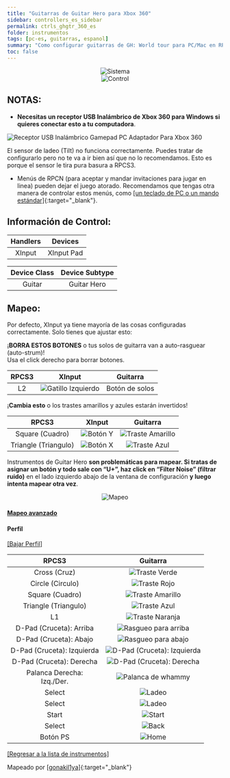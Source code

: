 ```yaml
---
title: "Guitarras de Guitar Hero para Xbox 360"
sidebar: controllers_es_sidebar
permalink: ctrls_ghgtr_360_es
folder: instrumentos
tags: [pc-es, guitarras, espanol]
summary: "Como configurar guitarras de GH: World tour para PC/Mac en RPCS3."
toc: false
---
```


<div align="center"> <img src="https://rb3pc.milohax.org/images/instruments/plat/360.png" alt="Sistema" title="Sistema"></div>

<div align="center"> <img src="https://rb3pc.milohax.org/images/instruments/cont/ghgtrscontroller.png" alt="Control" title="Control"></div>

## NOTAS:

* **Necesitas un receptor USB Inalámbrico de Xbox 360 para Windows si quieres conectar esto a tu computadora**.

![Receptor USB Inalámbrico Gamepad PC Adaptador Para Xbox 360](https://rb3pc.milohax.org/images/btns/ctrls/360/receiver.png "Receptor USB Inalámbrico Gamepad PC Adaptador Para Xbox 360")

El sensor de ladeo (Tilt) no funciona correctamente. Puedes tratar de configurarlo pero no te va a ir bien así que no lo recomendamos. Esto es porque el sensor le tira pura basura a RPCS3.
* Menús de RPCN (para aceptar y mandar invitaciones para jugar en linea) pueden dejar el juego atorado. Recomendamos que tengas otra manera de controlar estos menús, como [[un teclado de PC o un mando estándar]](https://rb3pc.milohax.org/ctrls_pads_es){:target="_blank"}.

## Información de Control:

| Handlers | Devices |
|:------------------:|:---------------------:|
| XInput | XInput Pad |

| Device Class | Device Subtype |
|:------------------:|:---------------------:|
| Guitar | Guitar Hero |

## Mapeo:

Por defecto, XInput ya tiene mayoría de las cosas configuradas correctamente. Solo tienes que ajustar esto:

¡**BORRA ESTOS BOTONES** o tus solos de guitarra van a auto-rasguear (auto-strum)!  
Usa el click derecho para borrar botones.

| **RPCS3** | **XInput** | **Guitarra** |
|:--------:|:-----------:|:-----------:|
| L2 | ![Gatillo Izquierdo](https://rb3pc.milohax.org/images/btns/ctrls/360/lt.png "Gatillo Izquierdo") | Botón de solos |

¡**Cambia esto** o los trastes amarillos y azules estarán invertidos!

| **RPCS3** | **XInput** | **Guitarra** |
|:--------:|:-----------:|:-----------:|
| Square (Cuadro) | ![Botón Y](https://rb3pc.milohax.org/images/btns/ctrls/360/y.png "Botón Y") | ![Traste Amarillo](https://rb3pc.milohax.org/images/btns/gtrs/yf.png "Traste Amarillo") | 
| Triangle (Triangulo) | ![Botón X](https://rb3pc.milohax.org/images/btns/ctrls/360/x.png "Botón X") | ![Traste Azul](https://rb3pc.milohax.org/images/btns/gtrs/bf.png "Traste Azul") |

Instrumentos de Guitar Hero **son problemáticas para mapear. Si tratas de asignar un botón y todo sale con “U+”, haz click en “Filter Noise” (filtrar ruido)** en el lado izquierdo abajo de la ventana de configuración **y luego intenta mapear otra vez**.

<div align="center"> <img src="https://rb3pc.milohax.org/images/instruments/maps/gtr360ghmapping.png" alt="Mapeo" title="Mapeo"></div>

<div class="panel-group" id="accordion">
                    <div class="panel panel-default">
                        <div class="panel-heading">
                            <h4 class="panel-title">
                                <a class="noCrossRef accordion-toggle" data-toggle="collapse" data-parent="#accordion" href="#mapeo-avanzado">Mapeo avanzado</a>
                            </h4>
                        </div>
                        <div id="mapeo-avanzado" class="panel-collapse collapse noCrossRef">
                            <div class="panel-body">
<h4 id="profile">Perfil</h4>
<p><a href="https://github.com/hmxmilohax/rb3-pc/raw/refs/heads/main/downloads/instrument-repo/Xbox%20360%20Guitar%20Hero%20Guitar.7z" target="_blank">[Bajar Perfil]</a></p>

<table>
<thead>
<tr>
<th align="center"><strong>RPCS3</strong></th>
<th align="center"><strong>Guitarra</strong></th>
</tr>
</thead>
<tbody>
<tr>
<td align="center">Cross (Cruz)</td>
<td align="center"><img src="https://rb3pc.milohax.org/images/btns/gtrs/gf.png" alt="Traste Verde" title="Traste Verde"></td>
</tr>
<tr>
<td align="center">Circle (Circulo)</td>
<td align="center"><img src="https://rb3pc.milohax.org/images/btns/gtrs/rf.png" alt="Traste Rojo" title="Traste Rojo"></td>
</tr>
<tr>
<td align="center">Square (Cuadro)</td>
<td align="center"><img src="https://rb3pc.milohax.org/images/btns/gtrs/yf.png" alt="Traste Amarillo" title="Traste Amarillo"></td>
</tr>
<tr>
<td align="center">Triangle (Triangulo)</td>
<td align="center"><img src="https://rb3pc.milohax.org/images/btns/gtrs/bf.png" alt="Traste Azul" title="Traste Azul"></td>
</tr>
<tr>
<td align="center">L1</td>
<td align="center"><img src="https://rb3pc.milohax.org/images/btns/gtrs/of.png" alt="Traste Naranja" title="Traste Naranja"></td>
</tr>
<tr>
<td align="center">D-Pad (Cruceta): Arriba</td>
<td align="center"><img src="https://rb3pc.milohax.org/images/btns/gtrs/sbu.png" alt="Rasgueo para arriba" title="Rasgueo para arriba"></td>
</tr>
<tr>
<td align="center">D-Pad (Cruceta): Abajo</td>
<td align="center"><img src="https://rb3pc.milohax.org/images/btns/gtrs/sbd.png" alt="Rasgueo para abajo" title="Rasgueo para abajo"></td>
</tr>
<tr>
<td align="center">D-Pad (Cruceta): Izquierda</td>
<td align="center"><img src="https://rb3pc.milohax.org/images/btns/gtrs/dpl.png" alt="D-Pad (Cruceta): Izquierda" title="D-Pad (Cruceta): Izquierda"></td>
</tr>
<tr>
<td align="center">D-Pad (Cruceta): Derecha</td>
<td align="center"><img src="https://rb3pc.milohax.org/images/btns/gtrs/dpr.png" alt="D-Pad (Cruceta): Derecha" title="D-Pad (Cruceta): Derecha"></td>
</tr>
<tr>
<td align="center">Palanca Derecha: <br> Izq./Der.</td>
<td align="center"><img src="https://rb3pc.milohax.org/images/btns/gtrs/wb.png" alt="Palanca de whammy" title="Palanca de whammy"></td>
</tr>
<tr>
<td align="center">Select</td>
<td align="center"><img src="https://rb3pc.milohax.org/images/btns/gtrs/ts.png" alt="Ladeo" title="Ladeo Vertical"></td>
</tr>
<tr>
<td align="center">Select</td>
<td align="center"><img src="https://rb3pc.milohax.org/images/btns/gtrs/ts.png" alt="Ladeo" title="Ladeo Horizontal"></td>
</tr>
<tr>
<td align="center">Start</td>
<td align="center"><img src="https://rb3pc.milohax.org/images/btns/ctrls/360/start.png" alt="Start" title="Start"></td>
</tr>
<tr>
<td align="center">Select</td>
<td align="center"><img src="https://rb3pc.milohax.org/images/btns/ctrls/360/back.png" alt="Back" title="Back"></td>
</tr>
<tr>
<td align="center">Botón PS</td>
<td align="center"><img src="https://rb3pc.milohax.org/images/btns/ctrls/360/home.png" alt="Home" title="Home"></td>
</tr>
</tbody>
</table>
                            </div>
                        </div>
                    </div>
                    <!-- /.panel -->
</div>
<!-- /.panel-group -->

[[Regresar a la lista de instrumentos]](https://rb3pc.milohax.org/ctrls_es#lista-de-instrumentos)

Mapeado por [[gonakil1ya]](https://linktr.ee/Gonakil1ya){:target="_blank"}